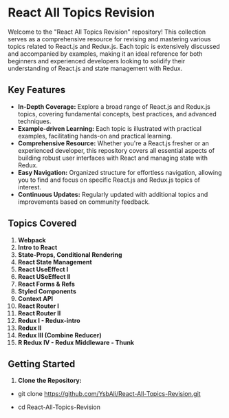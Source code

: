 # React All Topics Revision

Welcome to the "React All Topics Revision" repository! This collection serves as a comprehensive resource for revising and mastering various topics related to React.js and Redux.js. Each topic is extensively discussed and accompanied by examples, making it an ideal reference for both beginners and experienced developers looking to solidify their understanding of React.js and state management with Redux.

## Key Features

- **In-Depth Coverage:** Explore a broad range of React.js and Redux.js topics, covering fundamental concepts, best practices, and advanced techniques.
- **Example-driven Learning:** Each topic is illustrated with practical examples, facilitating hands-on and practical learning.
- **Comprehensive Resource:** Whether you're a React.js fresher or an experienced developer, this repository covers all essential aspects of building robust user interfaces with React and managing state with Redux.
- **Easy Navigation:** Organized structure for effortless navigation, allowing you to find and focus on specific React.js and Redux.js topics of interest.
- **Continuous Updates:** Regularly updated with additional topics and improvements based on community feedback.

## Topics Covered

1. **Webpack**
2. **Intro to React**
3. **State-Props, Conditional Rendering**
4. **React State Management**
5. **React UseEffect I**
6. **React USeEffect II**
7. **React Forms & Refs**
8. **Styled Components**
9. **Context API**
10. **React Router I**
11. **React Router II**
12. **Redux I - Redux-intro**
13. **Redux II**
14. **Redux III (Combine Reducer)**
15. **R Redux IV - Redux Middleware - Thunk**

## Getting Started

1. **Clone the Repository:**

 - git clone https://github.com/YsbAli/React-All-Topics-Revision.git

 - cd React-All-Topics-Revision

